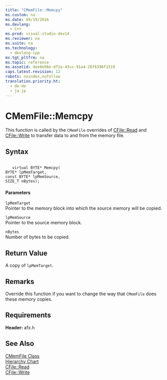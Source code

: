```yaml
---
title: "CMemFile::Memcpy"
ms.custom: na
ms.date: 09/19/2016
ms.devlang: 
  - C++
ms.prod: visual-studio-dev14
ms.reviewer: na
ms.suite: na
ms.technology: 
  - devlang-cpp
ms.tgt_pltfrm: na
ms.topic: reference
ms.assetid: 4ee8e96e-df1a-43cc-91a4-26f6396f1519
caps.latest.revision: 12
robots: noindex,nofollow
translation.priority.ht: 
  - de-de
  - ja-jp
---
```

# CMemFile::Memcpy
This function is called by the `CMemFile` overrides of [CFile::Read](../vs140/CFile--Read.md) and [CFile::Write](../vs140/CFile--Write.md) to transfer data to and from the memory file.  
  
## Syntax  
  
```  
  
   virtual BYTE* Memcpy(   
BYTE* lpMemTarget,   
const BYTE* lpMemSource,   
SIZE_T nBytes);  
```  
  
#### Parameters  
 `lpMemTarget`  
 Pointer to the memory block into which the source memory will be copied.  
  
 `lpMemSource`  
 Pointer to the source memory block.  
  
 `nBytes`  
 Number of bytes to be copied.  
  
## Return Value  
 A copy of `lpMemTarget`.  
  
## Remarks  
 Override this function if you want to change the way that `CMemFile` does these memory copies.  
  
## Requirements  
 **Header:** afx.h  
  
## See Also  
 [CMemFile Class](../vs140/CMemFile-Class.md)   
 [Hierarchy Chart](../vs140/Hierarchy-Chart.md)   
 [CFile::Read](../vs140/CFile--Read.md)   
 [CFile::Write](../vs140/CFile--Write.md)